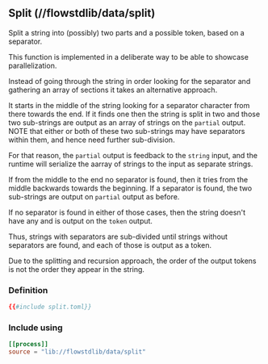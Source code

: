## Split (//flowstdlib/data/split)
Split a string into (possibly) two parts and a possible token, based on a separator.

This function is implemented in a deliberate way to be able to showcase parallelization.

Instead of going through the string in order looking for the separator and gathering an array
of sections it takes an alternative approach.

It starts in the middle of the string looking for a separator character from there towards the
end. If it finds one then the string is split in two and those two sub-strings are output as
an array of strings on the `partial` output. NOTE that either or both of these two sub-strings
may have separators within them, and hence need further sub-division.

For that reason, the `partial` output is feedback to the `string` input, and the runtime will
serialize the aarray of strings to the input as separate strings.

If from the middle to the end no separator is found, then it tries from the middle backwards
towards the beginning. If a separator is found, the two sub-strings are output on `partial`
output as before.

If no separator is found in either of those cases, then the string doesn't have any and is
output on the `token` output.

Thus, strings with separators are sub-divided until strings without separators are found, and
each of those is output as a token.

Due to the splitting and recursion approach, the order of the output tokens is not the order
they appear in the string.

### Definition
```toml
{{#include split.toml}}
```

### Include using
```toml
[[process]]
source = "lib://flowstdlib/data/split"
```